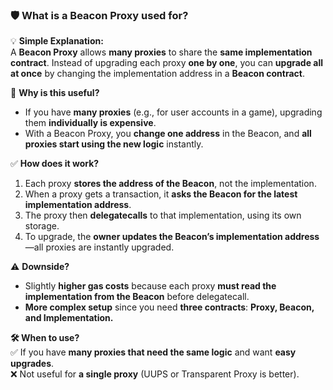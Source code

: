 ### **🛡️ What is a Beacon Proxy used for?**  

💡 **Simple Explanation:**  
A **Beacon Proxy** allows **many proxies** to share the **same implementation contract**. Instead of upgrading each proxy **one by one**, you can **upgrade all at once** by changing the implementation address in a **Beacon contract**.  

🚨 **Why is this useful?**  
- If you have **many proxies** (e.g., for user accounts in a game), upgrading them **individually is expensive**.  
- With a Beacon Proxy, you **change one address** in the Beacon, and **all proxies start using the new logic** instantly.  

✅ **How does it work?**  
1. Each proxy **stores the address of the Beacon**, not the implementation.  
2. When a proxy gets a transaction, it **asks the Beacon for the latest implementation address**.  
3. The proxy then **delegatecalls** to that implementation, using its own storage.  
4. To upgrade, the **owner updates the Beacon’s implementation address**—all proxies are instantly upgraded.  

⚠️ **Downside?**  
- Slightly **higher gas costs** because each proxy **must read the implementation from the Beacon** before delegatecall.  
- **More complex setup** since you need **three contracts**: **Proxy, Beacon, and Implementation.**  

**🛠️ When to use?**  
✅ If you have **many proxies that need the same logic** and want **easy upgrades**.  
❌ Not useful for **a single proxy** (UUPS or Transparent Proxy is better).
